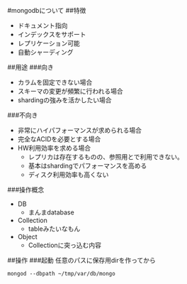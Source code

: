 #mongodbについて
##特徴
* ドキュメント指向
* インデックスをサポート
* レプリケーション可能
* 自動シャーディング

##用途
###向き
* カラムを固定できない場合
* スキーマの変更が頻繁に行われる場合
* shardingの強みを活かしたい場合

###不向き
* 非常にハイパフォーマンスが求められる場合
* 完全なACIDを必要とする場合
* HW利用効率を求める場合
    * レプリカは存在するものの、参照用とで利用できない。
    * 基本はshardingでパフォーマンスを高める
    * ディスク利用効率も高くない

###操作概念
* DB
    * まんまdatabase
* Collection
    * tableみたいなもん
* Object
    * Collectionに突っ込む内容

##操作
###起動
任意のパスに保存用dirを作ってから

    mongod --dbpath ~/tmp/var/db/mongo

